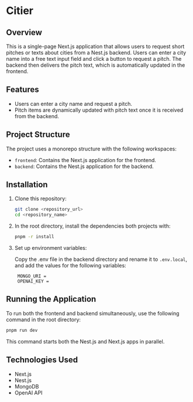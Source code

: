 # Citier

## Overview

This is a single-page Next.js application that allows users to request short pitches or texts about cities from a Nest.js backend. Users can enter a city name into a free text input field and click a button to request a pitch. The backend then delivers the pitch text, which is automatically updated in the frontend.

## Features

- Users can enter a city name and request a pitch.
- Pitch items are dynamically updated with pitch text once it is received from the backend.

## Project Structure

The project uses a monorepo structure with the following workspaces:

- `frontend`: Contains the Next.js application for the frontend.
- `backend`: Contains the Nest.js application for the backend.

## Installation

1. Clone this repository:

   ```bash
   git clone <repository_url>
   cd <repository_name>
   ```

2. In the root directory, install the dependencies both projects with:

   ```bash
   pnpm -r install
   ```

4. Set up environment variables:

   Copy the .env file in the backend directory and rename it to `.env.local`, and add the values for the following variables:

   ```env
    MONGO_URI =
    OPENAI_KEY =
   ```

## Running the Application

To run both the frontend and backend simultaneously, use the following command in the root directory:

```bash
pnpm run dev
```

This command starts both the Nest.js and Next.js apps in parallel.

## Technologies Used

- Next.js
- Nest.js
- MongoDB
- OpenAI API
